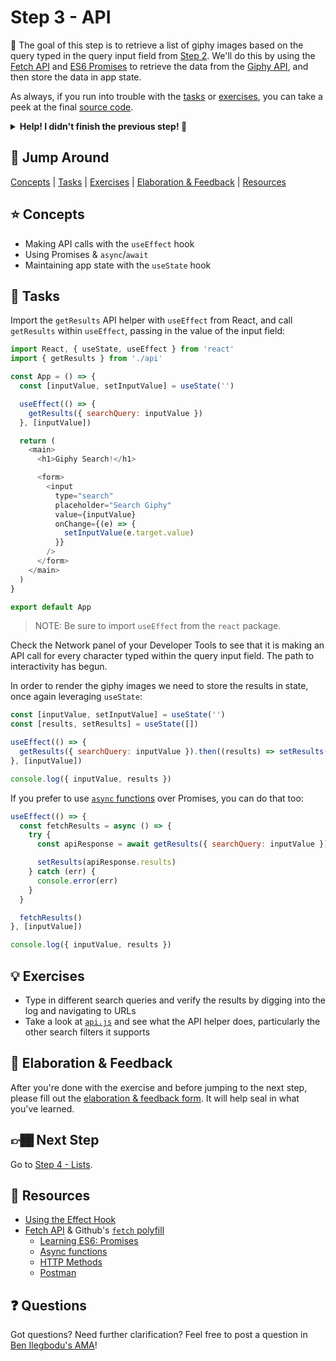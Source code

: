 # Step 3 - API

🏅 The goal of this step is to retrieve a list of giphy images based on the query typed in the query input field from [Step 2](../02-query-field). We'll do this by using the [Fetch API](https://developer.mozilla.org/en-US/docs/Web/API/Fetch_API) and [ES6 Promises](http://www.benmvp.com/learning-es6-promises/) to retrieve the data from the [Giphy API](https://developers.giphy.com/docs/api/endpoint/), and then store the data in app state.

As always, if you run into trouble with the [tasks](#tasks) or [exercises](#exercises), you can take a peek at the final [source code](./).

<details>
  <summary><b>Help! I didn't finish the previous step! 🚨</b></summary>

If you didn't successfully complete the previous step, you can jump right in by copying the step.

Complete the [setup instructions](../../README.md#setup) if you have not yet followed them.

Re-run the setup script, but use the previous step as a starting point:

```sh
npm run setup -- src/02-query-field
```

This will also back up your `src/workshop` folder, saving your work.

Now restart the app:

```sh
npm start
```

After some initial compiling, a new browser window should open up at http://localhost:3000/, and you should be able to continue on with the tasks below.

</details>

## 🐇 Jump Around

[Concepts](#-concepts) | [Tasks](#-tasks) | [Exercises](#-exercises) | [Elaboration & Feedback](#-elaboration--feedback) | [Resources](#-resources)

## ⭐ Concepts

- Making API calls with the `useEffect` hook
- Using Promises & `async`/`await`
- Maintaining app state with the `useState` hook

## 📝 Tasks

Import the `getResults` API helper with `useEffect` from React, and call `getResults` within `useEffect`, passing in the value of the input field:

```js
import React, { useState, useEffect } from 'react'
import { getResults } from './api'

const App = () => {
  const [inputValue, setInputValue] = useState('')

  useEffect(() => {
    getResults({ searchQuery: inputValue })
  }, [inputValue])

  return (
    <main>
      <h1>Giphy Search!</h1>

      <form>
        <input
          type="search"
          placeholder="Search Giphy"
          value={inputValue}
          onChange={(e) => {
            setInputValue(e.target.value)
          }}
        />
      </form>
    </main>
  )
}

export default App
```

> NOTE: Be sure to import `useEffect` from the `react` package.

Check the Network panel of your Developer Tools to see that it is making an API call for every character typed within the query input field. The path to interactivity has begun.

In order to render the giphy images we need to store the results in state, once again leveraging `useState`:

```js
const [inputValue, setInputValue] = useState('')
const [results, setResults] = useState([])

useEffect(() => {
  getResults({ searchQuery: inputValue }).then((results) => setResults(results))
}, [inputValue])

console.log({ inputValue, results })
```

If you prefer to use [`async` functions](https://developer.mozilla.org/en-US/docs/Web/JavaScript/Reference/Statements/async_function) over Promises, you can do that too:

```js
useEffect(() => {
  const fetchResults = async () => {
    try {
      const apiResponse = await getResults({ searchQuery: inputValue })

      setResults(apiResponse.results)
    } catch (err) {
      console.error(err)
    }
  }

  fetchResults()
}, [inputValue])

console.log({ inputValue, results })
```

## 💡 Exercises

- Type in different search queries and verify the results by digging into the log and navigating to URLs
- Take a look at [`api.js`](./api.js) and see what the API helper does, particularly the other search filters it supports

## 🧠 Elaboration & Feedback

After you're done with the exercise and before jumping to the next step, please fill out the [elaboration & feedback form](https://docs.google.com/forms/d/e/1FAIpQLScRocWvtbrl4XmT5_NRiE8bSK3CMZil-ZQByBAt8lpsurcRmw/viewform?usp=pp_url&entry.1671251225=React+FUNdamentals+Workshop&entry.1984987236=Step+3+-+API). It will help seal in what you've learned.

## 👉🏾 Next Step

Go to [Step 4 - Lists](../04-lists/).

## 📕 Resources

- [Using the Effect Hook](https://reactjs.org/docs/hooks-effect.html)
- [Fetch API](https://developer.mozilla.org/en-US/docs/Web/API/Fetch_API) & Github's [`fetch` polyfill](https://github.com/github/fetch)
  - [Learning ES6: Promises](http://www.benmvp.com/learning-es6-promises/)
  - [Async functions](https://developer.mozilla.org/en-US/docs/Web/JavaScript/Reference/Statements/async_function)
  - [HTTP Methods](http://restfulapi.net/http-methods/)
  - [Postman](https://www.getpostman.com/)

## ❓ Questions

Got questions? Need further clarification? Feel free to post a question in [Ben Ilegbodu's AMA](http://www.benmvp.com/ama/)!
